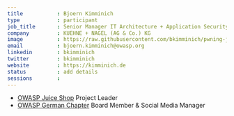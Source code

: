 ```yaml
---
title           : Bjoern Kimminich
type            : participant
job_title       : Senior Manager IT Architecture + Application Security
company         : KUEHNE + NAGEL (AG & Co.) KG
image           : https://raw.githubusercontent.com/bkimminich/pwning-juice-shop/master/introduction/img/avatar.png
email           : bjoern.kimminich@owasp.org
linkedin        : bkimminich
twitter         : bkimminich
website         : https://kimminich.de
status          : add details
sessions        :
---
```


* [OWASP Juice Shop](https://www.owasp.org/index.php/OWASP_Juice_Shop_Project) Project Leader
* [OWASP German Chapter](https://www.owasp.org/index.php/Germany) Board Member & Social Media Manager